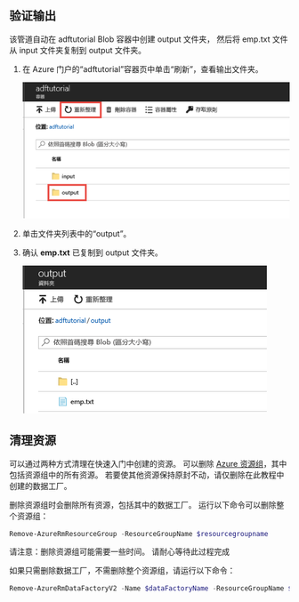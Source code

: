 ## <a name="verify-the-output"></a>验证输出
该管道自动在 adftutorial Blob 容器中创建 output 文件夹， 然后将 emp.txt 文件从 input 文件夹复制到 output 文件夹。 

1. 在 Azure 门户的“adftutorial”容器页中单击“刷新”，查看输出文件夹。 
    
    ![刷新](media/data-factory-quickstart-verify-output-cleanup/output-refresh.png)
2. 单击文件夹列表中的“output”。 
2. 确认 **emp.txt** 已复制到 output 文件夹。 

    ![刷新](media/data-factory-quickstart-verify-output-cleanup/output-file.png)

## <a name="clean-up-resources"></a>清理资源
可以通过两种方式清理在快速入门中创建的资源。 可以删除 [Azure 资源组](../articles/azure-resource-manager/resource-group-overview.md)，其中包括资源组中的所有资源。 若要使其他资源保持原封不动，请仅删除在此教程中创建的数据工厂。

删除资源组时会删除所有资源，包括其中的数据工厂。 运行以下命令可以删除整个资源组： 
```powershell
Remove-AzureRmResourceGroup -ResourceGroupName $resourcegroupname
```

请注意：删除资源组可能需要一些时间。 请耐心等待此过程完成

如果只需删除数据工厂，不需删除整个资源组，请运行以下命令： 

```powershell
Remove-AzureRmDataFactoryV2 -Name $dataFactoryName -ResourceGroupName $resourceGroupName
```